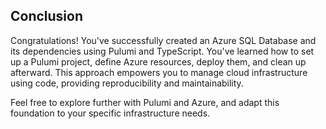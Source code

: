 ## Conclusion

Congratulations! You've successfully created an Azure SQL Database and its dependencies using Pulumi and TypeScript. You've learned how to set up a Pulumi project, define Azure resources, deploy them, and clean up afterward. This approach empowers you to manage cloud infrastructure using code, providing reproducibility and maintainability.

Feel free to explore further with Pulumi and Azure, and adapt this foundation to your specific infrastructure needs.
